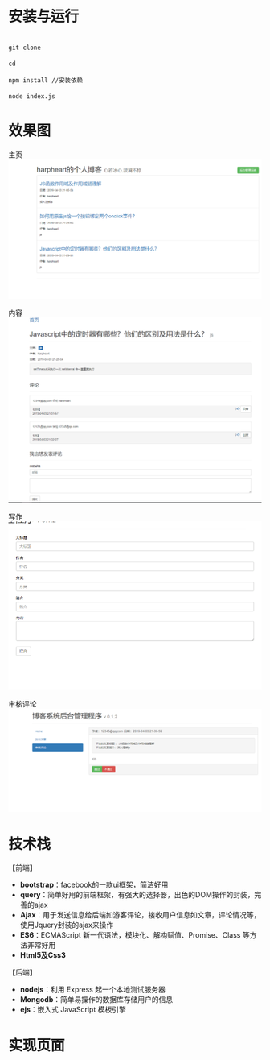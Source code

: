 # 安装与运行
<pre><code>
git clone 

cd 

npm install //安装依赖

node index.js
</pre></code>

# 效果图

主页
![image](https://github.com/harpheart/tu/blob/master/zy.png)

内容
![image](https://github.com/harpheart/tu/blob/master/nr.png)

写作
![image](https://github.com/harpheart/tu/blob/master/xwz.png)

审核评论
![image](https://github.com/harpheart/tu/blob/master/pl.png)

# 技术栈
【前端】
+ **bootstrap**：facebook的一款ui框架，简洁好用
+ **query**：简单好用的前端框架，有强大的选择器，出色的DOM操作的封装，完善的ajax
+ **Ajax**：用于发送信息给后端如游客评论，接收用户信息如文章，评论情况等，使用Jquery封装的ajax来操作
+ **ES6**：ECMAScript 新一代语法，模块化、解构赋值、Promise、Class 等方法非常好用
+ **Html5及Css3**

【后端】
+ **nodejs**：利用 Express 起一个本地测试服务器
+ **Mongodb**：简单易操作的数据库存储用户的信息
+ **ejs**：嵌入式 JavaScript 模板引擎
# 实现页面


